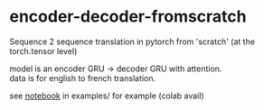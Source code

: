 # encoder-decoder-fromscratch
Sequence 2 sequence translation in pytorch from 'scratch' (at the torch.tensor level)    

model is an encoder GRU -> decoder GRU with attention.  
data is for english to french translation.  

see [notebook](https://github.com/hans-elliott99/encoder-decoder-fromscratch/blob/main/examples/Seq2Seq_EN2FRTranslation.ipynb) in examples/ for example (colab avail)  

